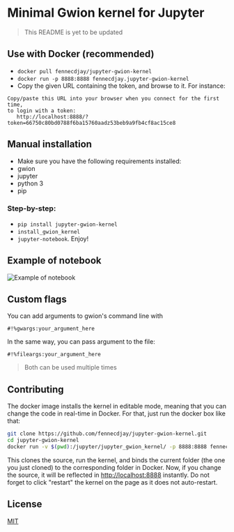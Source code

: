 # Minimal Gwion kernel for Jupyter

> This README is yet to be updated


## Use with Docker (recommended)

 * `docker pull fennecdjay/jupyter-gwion-kernel`
 * `docker run -p 8888:8888 fennecdjay.jupyter-gwion-kernel`
 * Copy the given URL containing the token, and browse to it. For instance:
 
 ```
 Copy/paste this URL into your browser when you connect for the first time,
 to login with a token:
    http://localhost:8888/?token=66750c80bd0788f6ba15760aadz53beb9a9fb4cf8ac15ce8
 ```

## Manual installation

 * Make sure you have the following requirements installed:
  * gwion
  * jupyter
  * python 3
  * pip

### Step-by-step:
 * `pip install jupyter-gwion-kernel`
 * `install_gwion_kernel`
 * `jupyter-notebook`. Enjoy!

## Example of notebook

![Example of notebook](example-notebook.png?raw=true "Example of notebook")

## Custom flags

You can add arguments to gwion's command line with
```
#!%gwargs:your_argument_here
```
In the same way, you can pass argument to the file:
```
#!%fileargs:your_argument_here
```

> Both can be used multiple times

## Contributing

The docker image installs the kernel in editable mode, meaning that you can
change the code in real-time in Docker. For that, just run the docker box like
that:

```bash
git clone https://github.com/fennecdjay/jupyter-gwion-kernel.git
cd jupyter-gwion-kernel
docker run -v $(pwd):/jupyter/jupyter_gwion_kernel/ -p 8888:8888 fennecdjay/jupyter-gwion-kernel
```

This clones the source, run the kernel, and binds the current folder (the one
you just cloned) to the corresponding folder in Docker.
Now, if you change the source, it will be reflected in [http://localhost:8888](http://localhost:8888)
instantly. Do not forget to click "restart" the kernel on the page as it does
not auto-restart.

## License

[MIT](LICENSE.txt)
